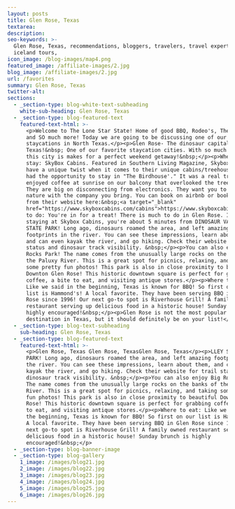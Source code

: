 ```yaml
---
layout: posts
title: Glen Rose, Texas
textarea:
description:
seo-keywords: >-
  Glen Rose, Texas, recommendations, bloggers, travelers, travel experts,
  iceland tours,
icon_image: /blog-images/map4.png
featured_image: /affiliate-images/2.jpg
blog_image: /affiliate-images/2.jpg
url: /favorites
summary: Glen Rose, Texas
twitter-alt:
sections:
  - _section-type: blog-white-text-subheading
    white-sub-heading: Glen Rose, Texas
  - _section-type: blog-featured-text
    featured-text-html: >-
      <p>Welcome to The Lone Star State! Home of good BBQ, Rodeo's, The Alamo,
      and SO much more! Today we are going to be discussing one of our favorite
      staycations in North Texas.</p><p>Glen Rose- The dinosaur capital of
      Texas!&nbsp; One of our favorite staycation cities. With so much to offer,
      this city is makes for a perfect weekend getaway!&nbsp;</p><p>Where to
      stay: SkyBox Cabins. Featured in Southern Living Magazine, Skybox Cabins
      have a unique twist when it comes to their unique cabins/treehouses. We
      had the opportunity to stay in "The Birdhouse'." It was a real treat! We
      enjoyed coffee at sunrise on our balcony that overlooked the treetops!
      They are big on disconnecting from electronics. They want you to enjoy
      nature with the company you bring. You can book on airbnb or book directly
      from their website here:&nbsp;<a target="_blank"
      href="https://www.skyboxcabins.com/cabins">https://www.skyboxcabins.com/cabins</a></p><p>What
      to do: You're in for a treat! There is much to do in Glen Rose. If you're
      staying at Skybox Cabins, you're about 5 minutes from DINOSAUR VALLEY
      STATE PARK! Long ago, dinosaurs roamed the area, and left amazing
      footprints in the river. You can see these impressions, learn about them,
      and can even kayak the river, and go hiking. Check their website for trail
      status and dinosaur track visibility. &nbsp;</p><p>You can also enjoy Big
      Rocks Park! The name comes from the unusually large rocks on the banks of
      the Paluxy River. This is a great spot for picnics, relaxing, and taking
      some pretty fun photos! This park is also in close proximity to beautiful
      Downton Glen Rose! This historic downtown square is perfect for grabbing
      coffee, a bite to eat, and visiting antique stores.</p><p>Where to eat:
      Like we said in the beginning, Texas is known for BBQ! So first on our
      list is Hammond's! A local favorite. They have been serving BBQ in Glen
      Rose since 1996! Our next go-to spot is Riverhouse Grill! A family owned
      restaurant serving up delicious food in a historic house! Sunday brunch is
      highly encouraged!&nbsp;</p><p>Glen Rose is not the most popular
      destination in Texas, but it should definitely be on your list!</p>
  - _section-type: blog-text-subheading
    sub-heading: Glen Rose, Texas
  - _section-type: blog-featured-text
    featured-text-html: >-
      <p>Glen Rose, Texas Glen Rose, TexasGlen Rose, Texas</p><p>LLEY STATE
      PARK! Long ago, dinosaurs roamed the area, and left amazing footprints in
      the river. You can see these impressions, learn about them, and can even
      kayak the river, and go hiking. Check their website for trail status and
      dinosaur track visibility. &nbsp;</p><p>You can also enjoy Big Rocks Park!
      The name comes from the unusually large rocks on the banks of the Paluxy
      River. This is a great spot for picnics, relaxing, and taking some pretty
      fun photos! This park is also in close proximity to beautiful Downton Glen
      Rose! This historic downtown square is perfect for grabbing coffee, a bite
      to eat, and visiting antique stores.</p><p>Where to eat: Like we said in
      the beginning, Texas is known for BBQ! So first on our list is Hammond's!
      A local favorite. They have been serving BBQ in Glen Rose since 1996! Our
      next go-to spot is Riverhouse Grill! A family owned restaurant serving up
      delicious food in a historic house! Sunday brunch is highly
      encouraged!&nbsp;</p>
  - _section-type: blog-banner-image
  - _section-type: blog-gallery
    1_image: /images/blog21.jpg
    2_image: /images/blog22.jpg
    3_image: /images/blog23.jpg
    4_image: /images/blog24.jpg
    5_image: /images/blog25.jpg
    6_image: /images/blog26.jpg
---
```

